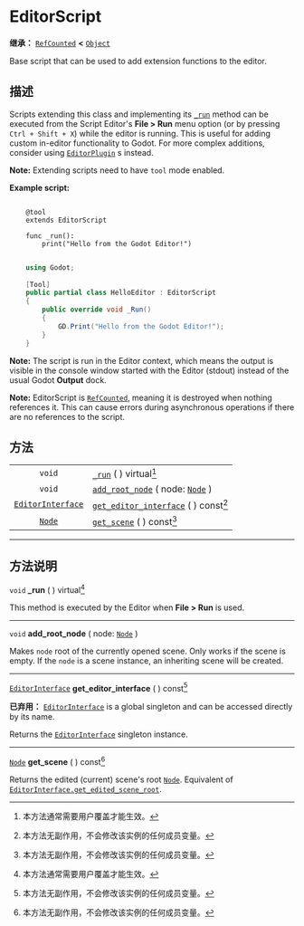 <!-- ⚠ 请勿编辑本文件 ⚠ -->
<!-- 本文档使用脚本从 WeDot 引擎源码仓库生成。 -->
<!-- 生成脚本：https://github.com/WeDot-Engine/WeDot/tree/4.3/doc/tools/make_md.py； -->
<!-- 原文件：https://github.com/WeDot-Engine/WeDot/tree/4.3/doc/classes/EditorScript.xml。 -->

<div id="_class_editorscript"></div>

# EditorScript

**继承：** [`RefCounted`](class_refcounted.md) **<** [`Object`](class_object.md)

Base script that can be used to add extension functions to the editor.

## 描述

Scripts extending this class and implementing its [`_run`](#class_editorscript_private_method__run) method can be executed from the Script Editor's **File > Run** menu option (or by pressing <i class="fa fa-gamepad"></i>`Ctrl + Shift + X`) while the editor is running. This is useful for adding custom in-editor functionality to Godot. For more complex additions, consider using [`EditorPlugin`](class_editorplugin.md) s instead.

 **Note:** Extending scripts need to have `tool` mode enabled.

 **Example script:** 



```gdscript

    @tool
    extends EditorScript
    
    func _run():
        print("Hello from the Godot Editor!")
```

```csharp

    using Godot;
    
    [Tool]
    public partial class HelloEditor : EditorScript
    {
        public override void _Run()
        {
            GD.Print("Hello from the Godot Editor!");
        }
    }
```



 **Note:** The script is run in the Editor context, which means the output is visible in the console window started with the Editor (stdout) instead of the usual Godot **Output** dock.

 **Note:** EditorScript is [`RefCounted`](class_refcounted.md), meaning it is destroyed when nothing references it. This can cause errors during asynchronous operations if there are no references to the script.





## 方法

|||
|:-:|:--|
| `void`                                        | [`_run`](class_editorscriptmd#class_editorscript_private_method__run) ( ) virtual[^virtual]                       |
| `void`                                        | [`add_root_node`](class_editorscriptmd#class_editorscript_method_add_root_node) ( node: [`Node`](class_node.md) ) |
| [`EditorInterface`](class_editorinterface.md) | [`get_editor_interface`](class_editorscriptmd#class_editorscript_method_get_editor_interface) ( ) const[^const]   |
| [`Node`](class_node.md)                       | [`get_scene`](class_editorscriptmd#class_editorscript_method_get_scene) ( ) const[^const]                         |

<!-- rst-class:: classref-section-separator -->

---

## 方法说明

<div id="_class_editorscript_private_method__run"></div>

`void` **_run** ( ) virtual[^virtual]<div id="class_editorscript_private_method__run"></div>

This method is executed by the Editor when **File > Run** is used.

<!-- rst-class:: classref-item-separator -->

---

<div id="_class_editorscript_method_add_root_node"></div>

`void` **add_root_node** ( node: [`Node`](class_node.md) )<div id="class_editorscript_method_add_root_node"></div>

Makes `node` root of the currently opened scene. Only works if the scene is empty. If the `node` is a scene instance, an inheriting scene will be created.

<!-- rst-class:: classref-item-separator -->

---

<div id="_class_editorscript_method_get_editor_interface"></div>

[`EditorInterface`](class_editorinterface.md) **get_editor_interface** ( ) const[^const]<div id="class_editorscript_method_get_editor_interface"></div>

**已弃用：** [`EditorInterface`](class_editorinterface.md) is a global singleton and can be accessed directly by its name.

Returns the [`EditorInterface`](class_editorinterface.md) singleton instance.

<!-- rst-class:: classref-item-separator -->

---

<div id="_class_editorscript_method_get_scene"></div>

[`Node`](class_node.md) **get_scene** ( ) const[^const]<div id="class_editorscript_method_get_scene"></div>

Returns the edited (current) scene's root [`Node`](class_node.md). Equivalent of [`EditorInterface.get_edited_scene_root`](#class_editorinterface_method_get_edited_scene_root).

[^virtual]: 本方法通常需要用户覆盖才能生效。
[^const]: 本方法无副作用，不会修改该实例的任何成员变量。
[^vararg]: 本方法除了能接受在此处描述的参数外，还能够继续接受任意数量的参数。
[^constructor]: 本方法用于构造某个类型。
[^static]: 调用本方法无需实例，可直接使用类名进行调用。
[^operator]: 本方法描述的是使用本类型作为左操作数的有效运算符。
[^bitfield]: 这个值是由下列位标志构成位掩码的整数。
[^void]: 无返回值。
